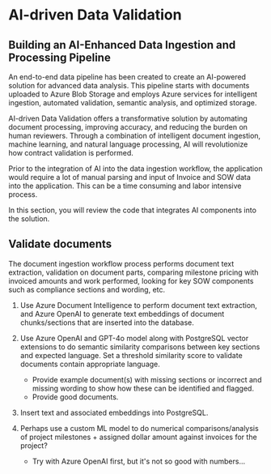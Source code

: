 # AI-driven Data Validation

## Building an AI-Enhanced Data Ingestion and Processing Pipeline

An end-to-end data pipeline has been created to create an AI-powered solution for advanced data analysis. This pipeline starts with documents uploaded to Azure Blob Storage and employs Azure services for intelligent ingestion, automated validation, semantic analysis, and optimized storage.

AI-driven Data Validation offers a transformative solution by automating document processing, improving accuracy, and reducing the burden on human reviewers. Through a combination of intelligent document ingestion, machine learning, and natural language processing, AI will revolutionize how contract validation is performed.

Prior to the integration of AI into the data ingestion workflow, the application would require a lot of manual parsing and input of Invoice and SOW data into the application. This can be a time consuming and labor intensive process.

In this section, you will review the code that integrates AI components into the solution.

## Validate documents

The document ingestion workflow process performs document text extraction, validation on document parts, comparing milestone pricing with invoiced amounts and work performed, looking for key SOW components such as compliance sections and wording, etc.

1. Use Azure Document Intelligence to perform document text extraction, and Azure OpenAI to generate text embeddings of document chunks/sections that are inserted into the database.

2. Use Azure OpenAI and GPT-4o model along with PostgreSQL vector extensions to do semantic similarity comparisons between key sections and expected language. Set a threshold similarity score to validate documents contain appropriate language.

    - Provide example document(s) with missing sections or incorrect and missing wording to show how these can be identified and flagged.
    - Provide good documents.

3. Insert text and associated embeddings into PostgreSQL.

4. Perhaps use a custom ML model to do numerical comparisons/analysis of project milestones + assigned dollar amount against invoices for the project?

    - Try with Azure OpenAI first, but it's not so good with numbers...